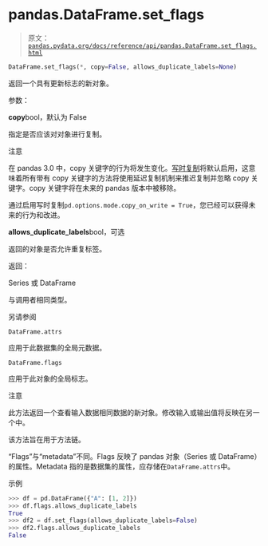 # pandas.DataFrame.set_flags

> 原文：[`pandas.pydata.org/docs/reference/api/pandas.DataFrame.set_flags.html`](https://pandas.pydata.org/docs/reference/api/pandas.DataFrame.set_flags.html)

```py
DataFrame.set_flags(*, copy=False, allows_duplicate_labels=None)
```

返回一个具有更新标志的新对象。

参数：

**copy**bool，默认为 False

指定是否应该对对象进行复制。

注意

在 pandas 3.0 中，copy 关键字的行为将发生变化。[写时复制](https://pandas.pydata.org/docs/dev/user_guide/copy_on_write.html)将默认启用，这意味着所有带有 copy 关键字的方法将使用延迟复制机制来推迟复制并忽略 copy 关键字。copy 关键字将在未来的 pandas 版本中被移除。

通过启用写时复制`pd.options.mode.copy_on_write = True`，您已经可以获得未来的行为和改进。

**allows_duplicate_labels**bool，可选

返回的对象是否允许重复标签。

返回：

Series 或 DataFrame

与调用者相同类型。

另请参阅

`DataFrame.attrs`

应用于此数据集的全局元数据。

`DataFrame.flags`

应用于此对象的全局标志。

注意

此方法返回一个查看输入数据相同数据的新对象。修改输入或输出值将反映在另一个中。

该方法旨在用于方法链。

“Flags”与“metadata”不同。Flags 反映了 pandas 对象（Series 或 DataFrame）的属性。Metadata 指的是数据集的属性，应存储在`DataFrame.attrs`中。

示例

```py
>>> df = pd.DataFrame({"A": [1, 2]})
>>> df.flags.allows_duplicate_labels
True
>>> df2 = df.set_flags(allows_duplicate_labels=False)
>>> df2.flags.allows_duplicate_labels
False 
```
